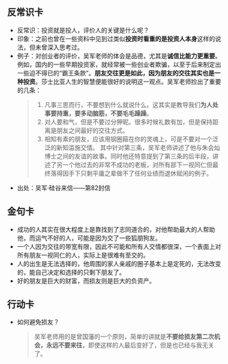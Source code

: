 
## 反常识卡

- 反常识：投资就是投人，评价人的关键是什么呢？
- 印象：之前也曾在一些资料中见到过类似**投资时看重的是投资人本身**这样的说法，但未曾深入思考过。
- 例子：对创业者的评价，吴军老师的体会是品德，尤其是**诚信比能力更重要**。例如，国内的一些早期投资家，就经常被一些创业者欺骗，以至于后来制定出一些迫不得已的“霸王条款”。**朋友交往更是如此，因为朋友的交往其实也是一种投资**。莎士比亚人生的智慧便能很好的说明这一观点。吴军老师捡出了重要的几条：
	> 1. 凡事三思而行，不要想到什么就说什么。这其实是教导我们**为人处事要持重，要多动脑筋，不要毛毛躁躁**。
	> 2. 对人要和气，但是不要过分狎昵。很多时候礼数有加，但是保持距离是朋友之间最好的交往方式。
	> 3. 相知有素的朋友，应该用钢圈箍在你的灵魂上，可是不要对一个泛泛的新知滥施交情。
	其中针对第三条，吴军老师讲述了他与朱会灿博士之间的友谊的故事。同时他还特意提到了第三条的后半段，讲述了另一个他过去的非常不成功的老板，对所有部下一视同仁但最终落得因手下只剩平庸之辈做不了任何业绩而退休赋闲的例子。
- 出处：吴军·硅谷来信——第82封信

## 金句卡

- 成功的人其实在很大程度上是靠找到了志同道合的，对他帮助最大的人帮助他，而运气不好的人，可能是因为交了一些狐朋狗友。
- 一个人因为交往的带宽有限，因此不可能和所有人交情都很深，一个表面上对所有朋友一视同仁的人，实际上是很难有至交的。
- 人的出生是无法选择的，他周围的家人亲戚的圈子基本上是定死的，无法改变的，能自己决定和选择的只剩下朋友了。
- 好的朋友是巨大的财富，而损友则是巨大的负资产。

## 行动卡

- 如何避免损友？
	> 吴军老师用的是曾国藩的一个原则，简单的讲就是**不要给损友第二次机会，永远不要来往**，即使这样的人最后变好了，但是也已经与我无关了。